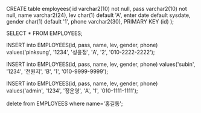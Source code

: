 CREATE table employees(
    id varchar2(10) not null,
    pass varchar2(10) not null,
    name varchar2(24),
    lev char(1) default 'A',
    enter date default sysdate,
    gender char(1) default '1',
    phone varchar2(30),
    PRIMARY KEY (id)
    );
    
SELECT * FROM EMPLOYEES;

INSERT into EMPLOYEES(id, pass, name, lev, gender, phone)
values('pinksung', '1234', '성윤정', 'A', '2', '010-2222-2222');

INSERT into EMPLOYEES(id, pass, name, lev, gender, phone)
values('subin', '1234', '전원지', 'B', '1', '010-9999-9999');

INSERT into EMPLOYEES(id, pass, name, lev, gender, phone)
values('admin', '1234', '정운영', 'A', '1', '010-1111-1111');

delete from EMPLOYEES
where name='홍길동';